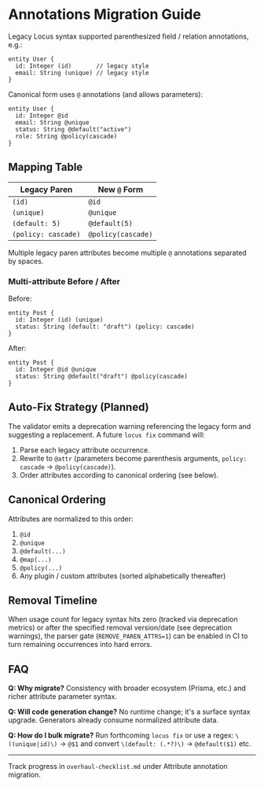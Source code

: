 # Annotations Migration Guide

Legacy Locus syntax supported parenthesized field / relation annotations, e.g.:

```
entity User {
  id: Integer (id)       // legacy style
  email: String (unique) // legacy style
}
```

Canonical form uses `@` annotations (and allows parameters):

```
entity User {
  id: Integer @id
  email: String @unique
  status: String @default("active")
  role: String @policy(cascade)
}
```

## Mapping Table

| Legacy Paren | New `@` Form |
|--------------|--------------|
| `(id)` | `@id` |
| `(unique)` | `@unique` |
| `(default: 5)` | `@default(5)` |
| `(policy: cascade)` | `@policy(cascade)` |

Multiple legacy paren attributes become multiple `@` annotations separated by spaces.

### Multi-attribute Before / After

Before:

```
entity Post {
  id: Integer (id) (unique)
  status: String (default: "draft") (policy: cascade)
}
```

After:

```
entity Post {
  id: Integer @id @unique
  status: String @default("draft") @policy(cascade)
}
```

## Auto-Fix Strategy (Planned)

The validator emits a deprecation warning referencing the legacy form and suggesting a replacement. A future `locus fix` command will:

1. Parse each legacy attribute occurrence.
2. Rewrite to `@attr` (parameters become parenthesis arguments, `policy: cascade` -> `@policy(cascade)`).
3. Order attributes according to canonical ordering (see below).

## Canonical Ordering

Attributes are normalized to this order:

1. `@id`
2. `@unique`
3. `@default(...)`
4. `@map(...)`
5. `@policy(...)`
6. Any plugin / custom attributes (sorted alphabetically thereafter)

## Removal Timeline

When usage count for legacy syntax hits zero (tracked via deprecation metrics) or after the specified removal version/date (see deprecation warnings), the parser gate (`REMOVE_PAREN_ATTRS=1`) can be enabled in CI to turn remaining occurrences into hard errors.

## FAQ

**Q: Why migrate?**  Consistency with broader ecosystem (Prisma, etc.) and richer attribute parameter syntax.

**Q: Will code generation change?** No runtime change; it's a surface syntax upgrade. Generators already consume normalized attribute data.

**Q: How do I bulk migrate?** Run forthcoming `locus fix` or use a regex: `\((unique|id)\)` -> `@$1` and convert `\(default: (.*?)\)` -> `@default($1)` etc.

---
Track progress in `overhaul-checklist.md` under Attribute annotation migration.
